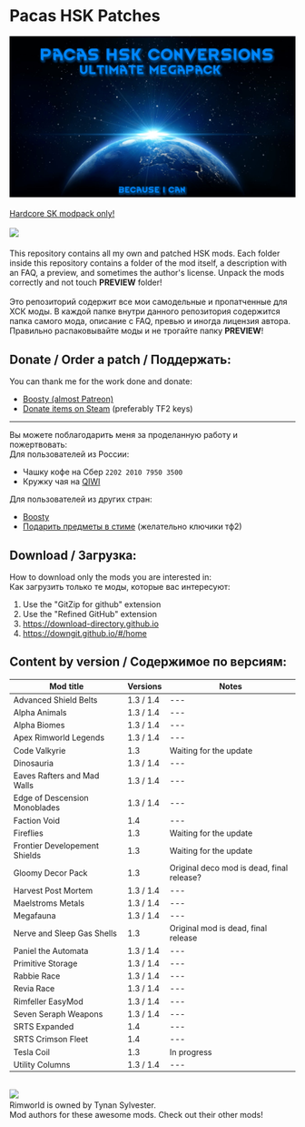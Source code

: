 # Pacas HSK Patches
![Preview](/mod_preview.png?raw=true "Preview")<br><br>
[Hardcore SK modpack only!](https://github.com/skyarkhangel/Hardcore-SK/tree/development)
<br><br>
<img src="https://i.imgur.com/svEwA2k.png"><br><br>
This repository contains all my own and patched HSK mods. Each folder inside this repository contains a folder of the mod itself, a description with an FAQ, a preview, and sometimes the author's license. Unpack the mods correctly and not touch __PREVIEW__ folder!<br><br>
Это репозиторий содержит все мои самодельные и пропатченные для ХСК моды. В каждой папке внутри данного репозитория содержится папка самого мода, описание с FAQ, превью и иногда лицензия автора. Правильно распаковывайте моды и не трогайте папку __PREVIEW__!<br>
## Donate / Order a patch / Поддержать:<br>
You can thank me for the work done and donate:<br>
- [Boosty (almost Patreon)](https://boosty.to/pacas)
- [Donate items on Steam](https://steamcommunity.com/tradeoffer/new/?partner=93729960&token=dgWxX8tO) (preferably TF2 keys)
___
Вы можете поблагодарить меня за проделанную работу и пожертвовать:<br>
Для пользователей из России:<br>
- Чашку кофе на Сбер `2202 2010 7950 3500`<br>
- Кружку чая на [QIWI](https://qiwi.com/n/PACAS)<br>

Для пользователей из других стран:<br>
- [Boosty](https://boosty.to/pacas)
- [Подарить предметы в стиме](https://steamcommunity.com/tradeoffer/new/?partner=93729960&token=dgWxX8tO) (желательно ключики тф2)
## Download / Загрузка:<br>
How to download only the mods you are interested in:<br>
Как загрузить только те моды, которые вас интересуют:<br>
1) Use the "GitZip for github" extension<br>
2) Use the "Refined GitHub" extension<br>
3) https://download-directory.github.io<br>
4) https://downgit.github.io/#/home<br>
## Content by version / Содержимое по версиям:<br>
| Mod title | Versions | Notes |
| --- | --- | --- |
| Advanced Shield Belts | 1.3 / 1.4 | --- |
| Alpha Animals | 1.3 / 1.4 | --- |
| Alpha Biomes | 1.3 / 1.4 | --- |
| Apex Rimworld Legends | 1.3 / 1.4 | --- |
| Code Valkyrie | 1.3 | Waiting for the update |
| Dinosauria | 1.3 / 1.4 | --- |
| Eaves Rafters and Mad Walls | 1.3 / 1.4 | --- |
| Edge of Descension Monoblades | 1.3 / 1.4 | --- |
| Faction Void | 1.4 | --- |
| Fireflies | 1.3 | Waiting for the update |
| Frontier Developement Shields | 1.3 | Waiting for the update |
| Gloomy Decor Pack | 1.3 | Original deco mod is dead, final release? |
| Harvest Post Mortem | 1.3 / 1.4 | --- |
| Maelstroms Metals | 1.3 / 1.4 | --- |
| Megafauna | 1.3 / 1.4 | --- |
| Nerve and Sleep Gas Shells | 1.3 | Original mod is dead, final release |
| Paniel the Automata | 1.3 / 1.4 | --- |
| Primitive Storage | 1.3 / 1.4 | --- |
| Rabbie Race | 1.3 / 1.4 | --- |
| Revia Race | 1.3 / 1.4 | --- |
| Rimfeller EasyMod | 1.3 / 1.4 | --- |
| Seven Seraph Weapons | 1.3 / 1.4 | --- |
| SRTS Expanded | 1.4 | --- |
| SRTS Crimson Fleet | 1.4 | --- |
| Tesla Coil | 1.3 | In progress |
| Utility Columns | 1.3 / 1.4 | --- |
<br>
<img src="https://i.imgur.com/fdngbbh.png"><br>
Rimworld is owned by Tynan Sylvester.<br>
Mod authors for these awesome mods. Check out their other mods!
